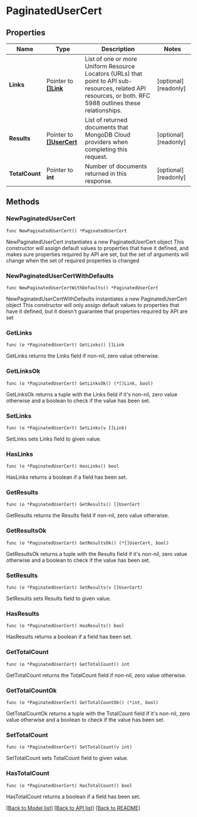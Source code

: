 # PaginatedUserCert

## Properties

Name | Type | Description | Notes
------------ | ------------- | ------------- | -------------
**Links** | Pointer to [**[]Link**](Link.md) | List of one or more Uniform Resource Locators (URLs) that point to API sub-resources, related API resources, or both. RFC 5988 outlines these relationships. | [optional] [readonly] 
**Results** | Pointer to [**[]UserCert**](UserCert.md) | List of returned documents that MongoDB Cloud providers when completing this request. | [optional] [readonly] 
**TotalCount** | Pointer to **int** | Number of documents returned in this response. | [optional] [readonly] 

## Methods

### NewPaginatedUserCert

`func NewPaginatedUserCert() *PaginatedUserCert`

NewPaginatedUserCert instantiates a new PaginatedUserCert object
This constructor will assign default values to properties that have it defined,
and makes sure properties required by API are set, but the set of arguments
will change when the set of required properties is changed

### NewPaginatedUserCertWithDefaults

`func NewPaginatedUserCertWithDefaults() *PaginatedUserCert`

NewPaginatedUserCertWithDefaults instantiates a new PaginatedUserCert object
This constructor will only assign default values to properties that have it defined,
but it doesn't guarantee that properties required by API are set

### GetLinks

`func (o *PaginatedUserCert) GetLinks() []Link`

GetLinks returns the Links field if non-nil, zero value otherwise.

### GetLinksOk

`func (o *PaginatedUserCert) GetLinksOk() (*[]Link, bool)`

GetLinksOk returns a tuple with the Links field if it's non-nil, zero value otherwise
and a boolean to check if the value has been set.

### SetLinks

`func (o *PaginatedUserCert) SetLinks(v []Link)`

SetLinks sets Links field to given value.

### HasLinks

`func (o *PaginatedUserCert) HasLinks() bool`

HasLinks returns a boolean if a field has been set.
### GetResults

`func (o *PaginatedUserCert) GetResults() []UserCert`

GetResults returns the Results field if non-nil, zero value otherwise.

### GetResultsOk

`func (o *PaginatedUserCert) GetResultsOk() (*[]UserCert, bool)`

GetResultsOk returns a tuple with the Results field if it's non-nil, zero value otherwise
and a boolean to check if the value has been set.

### SetResults

`func (o *PaginatedUserCert) SetResults(v []UserCert)`

SetResults sets Results field to given value.

### HasResults

`func (o *PaginatedUserCert) HasResults() bool`

HasResults returns a boolean if a field has been set.
### GetTotalCount

`func (o *PaginatedUserCert) GetTotalCount() int`

GetTotalCount returns the TotalCount field if non-nil, zero value otherwise.

### GetTotalCountOk

`func (o *PaginatedUserCert) GetTotalCountOk() (*int, bool)`

GetTotalCountOk returns a tuple with the TotalCount field if it's non-nil, zero value otherwise
and a boolean to check if the value has been set.

### SetTotalCount

`func (o *PaginatedUserCert) SetTotalCount(v int)`

SetTotalCount sets TotalCount field to given value.

### HasTotalCount

`func (o *PaginatedUserCert) HasTotalCount() bool`

HasTotalCount returns a boolean if a field has been set.

[[Back to Model list]](../README.md#documentation-for-models) [[Back to API list]](../README.md#documentation-for-api-endpoints) [[Back to README]](../README.md)


